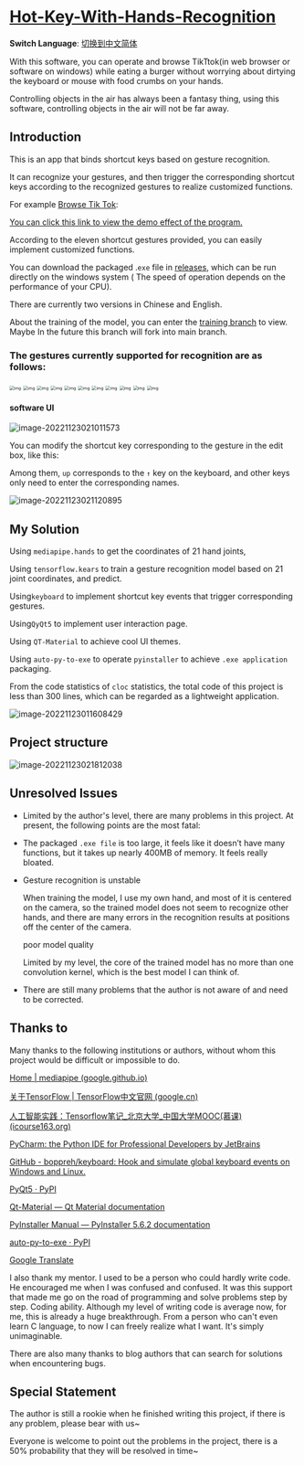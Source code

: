 # **[Hot-Key-With-Hands-Recognition](https://github.com/LiRunJi/Hot-Key-With-Hands-Recognition)**

**Switch Language**: [切换到中文简体](https://github.com/LiRunJi/Hot-Key-With-Hands-Recognition/tree/V0.1.0-zh)

With this software, you can operate and browse TikTtok(in web browser or software on windows) while eating a burger without worrying about dirtying the keyboard or mouse with food crumbs on your hands.

Controlling objects in the air has always been a fantasy thing, using this software, controlling objects in the air will not be far away.

## Introduction

This is an app that binds shortcut keys based on gesture recognition.

It can recognize your gestures, and then trigger the corresponding shortcut keys according to the recognized gestures to realize customized functions.

For example [Browse Tik Tok](https://www.youtube.com/watch?v=vOSos8CcdtQ):

[You can click this link to view the demo effect of the program.](https://www.youtube.com/watch?v=vOSos8CcdtQ)

According to the eleven shortcut gestures provided, you can easily implement customized functions.

You can download the packaged .`exe` file in [releases](https://github.com/LiRunJi/Hot-Key-With-Hands-Recognition/releases), which can be run directly on the windows system ( The speed of operation depends on the performance of your CPU).

There are currently two versions in Chinese and English.



About the training of the model, you can enter the [training branch](https://github.com/LiRunJi/Hot-Key-With-Hands-Recognition/tree/training) to view. Maybe In the future this branch will fork into main branch.



### The gestures currently supported for recognition are as follows:

<img src="https://my-blogs-imgs-1312546167.cos.ap-nanjing.myqcloud.com//wps1.jpg" alt="img" style="zoom:50%;" /> 



 

<img src="https://my-blogs-imgs-1312546167.cos.ap-nanjing.myqcloud.com//wps2.jpg" alt="img" style="zoom:50%;" /> 



<img src="https://my-blogs-imgs-1312546167.cos.ap-nanjing.myqcloud.com//wps3.jpg" alt="img" style="zoom:50%;" /> 



<img src="https://my-blogs-imgs-1312546167.cos.ap-nanjing.myqcloud.com//wps4.jpg" alt="img" style="zoom:50%;" /> 



<img src="https://my-blogs-imgs-1312546167.cos.ap-nanjing.myqcloud.com//wps5.jpg" alt="img" style="zoom:50%;" /> 



 

<img src="https://my-blogs-imgs-1312546167.cos.ap-nanjing.myqcloud.com//wps6.jpg" alt="img" style="zoom:50%;" /> 



 

<img src="https://my-blogs-imgs-1312546167.cos.ap-nanjing.myqcloud.com//wps7.jpg" alt="img" style="zoom:50%;" /> 



 

 

<img src="https://my-blogs-imgs-1312546167.cos.ap-nanjing.myqcloud.com//wps8.jpg" alt="img" style="zoom:50%;" /> 



 

 

<img src="https://my-blogs-imgs-1312546167.cos.ap-nanjing.myqcloud.com//wps9.jpg" alt="img" style="zoom:50%;" /> 



<img src="https://my-blogs-imgs-1312546167.cos.ap-nanjing.myqcloud.com//wps10.jpg" alt="img" style="zoom:50%;" /> 



 

<img src="https://my-blogs-imgs-1312546167.cos.ap-nanjing.myqcloud.com//wps11.jpg" alt="img" style="zoom:50%;" /> 



#### software UI

![image-20221123021011573](https://my-blogs-imgs-1312546167.cos.ap-nanjing.myqcloud.com//image-20221123021011573.png)

You can modify the shortcut key corresponding to the gesture in the edit box, like this:

Among them, `up` corresponds to the `↑` key on the keyboard, and other keys only need to enter the corresponding names.

![image-20221123021120895](https://my-blogs-imgs-1312546167.cos.ap-nanjing.myqcloud.com//image-20221123021120895.png)

## My Solution

Using `mediapipe.hands` to get the coordinates of 21 hand joints,

Using `tensorflow.kears` to train a gesture recognition model based on 21 joint coordinates, and predict.

Using`keyboard` to implement shortcut key events that trigger corresponding gestures.

Using`QyQt5` to implement user interaction page.

Using `QT-Material` to achieve cool UI themes.

Using `auto-py-to-exe` to operate `pyinstaller` to achieve `.exe application` packaging.

From the code statistics of `cloc` statistics, the total code of this project is less than 300 lines, which can be regarded as a lightweight application.

![image-20221123011608429](https://my-blogs-imgs-1312546167.cos.ap-nanjing.myqcloud.com//image-20221123011608429.png)

## Project structure 

![image-20221123021812038](https://my-blogs-imgs-1312546167.cos.ap-nanjing.myqcloud.com//image-20221123021812038.png)

## Unresolved Issues

- Limited by the author's level, there are many problems in this project. At present, the following points are the most fatal:

- The packaged `.exe file` is too large, it feels like it doesn’t have many functions, but it takes up nearly 400MB of memory. It feels really bloated.

- Gesture recognition is unstable

  When training the model, I use my own hand, and most of it is centered on the camera, so the trained model does not seem to recognize other hands, and there are many errors in the recognition results at positions off the center of the camera.

  poor model quality

  Limited by my level, the core of the trained model has no more than one convolution kernel, which is the best model I can think of.

- There are still many problems that the author is not aware of and need to be corrected.

## Thanks to

Many thanks to the following institutions or authors, without whom this project would be difficult or impossible to do.

[Home | mediapipe (google.github.io)](https://google.github.io/mediapipe/)

[关于TensorFlow | TensorFlow中文官网 (google.cn)](https://tensorflow.google.cn/)

[人工智能实践：Tensorflow笔记_北京大学_中国大学MOOC(慕课) (icourse163.org)](https://www.icourse163.org/course/PKU-1002536002?from=searchPage&outVendor=zw_mooc_pcssjg_)

[PyCharm: the Python IDE for Professional Developers by JetBrains](https://www.jetbrains.com/pycharm/)

[GitHub - boppreh/keyboard: Hook and simulate global keyboard events on Windows and Linux.](https://github.com/boppreh/keyboard)

[PyQt5 · PyPI](https://pypi.org/project/PyQt5/)

[Qt-Material — Qt Material documentation](https://qt-material.readthedocs.io/en/latest/index.html)

[PyInstaller Manual — PyInstaller 5.6.2 documentation](https://pyinstaller.org/en/stable/)

[auto-py-to-exe · PyPI](https://pypi.org/project/auto-py-to-exe/)

[Google Translate](https://translate.google.com)



I also thank my mentor. I used to be a person who could hardly write code. He encouraged me when I was confused and confused. It was this support that made me go on the road of programming and solve problems step by step. Coding ability. Although my level of writing code is average now, for me, this is already a huge breakthrough. From a person who can't even learn C language, to now I can freely realize what I want. It's simply unimaginable.

There are also many thanks to blog  authors that can search for solutions when encountering bugs.



## Special Statement

The author is still a rookie when he finished writing this project, if there is any problem, please bear with us~

Everyone is welcome to point out the problems in the project, there is a 50% probability that they will be resolved in time~
